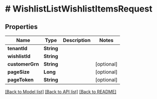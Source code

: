 # # WishlistListWishlistItemsRequest


## Properties 


Name | Type | Description | Notes
------------ | ------------- | ------------- | -------------
**tenantId**| **String** |   |
**wishlistId**| **String** |   |
**customerGrn**| **String** |   | [optional]
**pageSize**| **Long** |   | [optional]
**pageToken**| **String** |   | [optional]


[[Back to Model list]](../../README.md#models) [[Back to API list]](../../README.md#endpoints) [[Back to README]](../../README.md)

